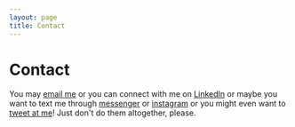 ```yaml
---
layout: page
title: Contact
---
```

#  Contact
You may [email me](mailto:j.velazqueztraut@gmail.com) or you can connect with me on [LinkedIn](https://www.linkedin.com/in/jvelazqueztraut) or maybe you want to text me through [messenger](https://www.facebook.com/jvelazqueztraut) or [instagram](https://www.instagram.com/nigrou) or you might even want to [tweet at me](https://twitter.com/intent/tweet?text=%40nigrou)! Just don't do them altogether, please.
